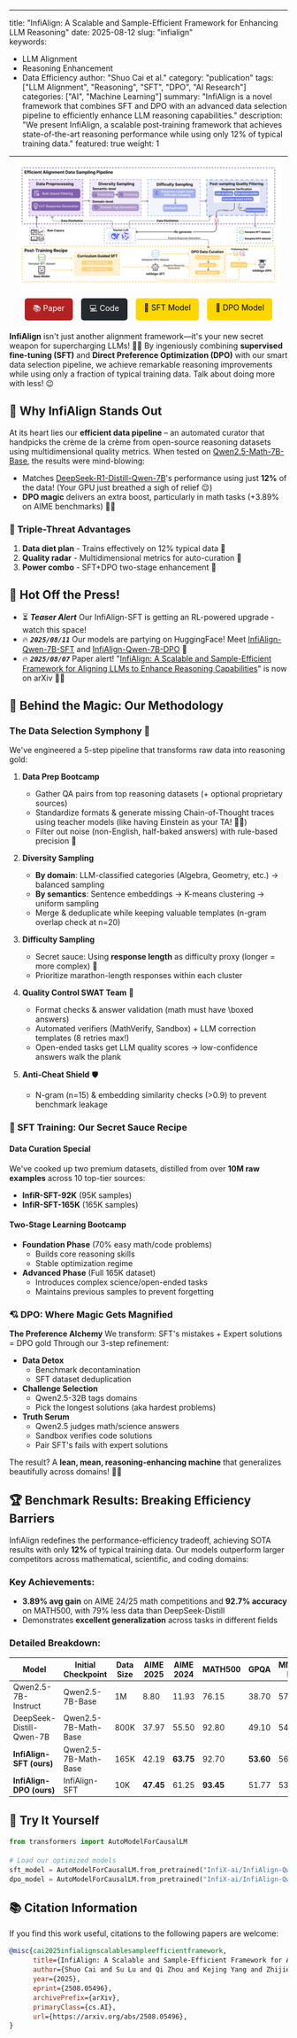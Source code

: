 
---
title: "InfiAlign: A Scalable and Sample-Efficient Framework for Enhancing LLM Reasoning"
date: 2025-08-12
slug: "infialign"  
keywords: 
  - LLM Alignment
  - Reasoning Enhancement
  - Data Efficiency
author: "Shuo Cai et al."
category: "publication"
tags: ["LLM Alignment", "Reasoning", "SFT", "DPO", "AI Research"]
categories: ["AI", "Machine Learning"]
summary: "InfiAlign is a novel framework that combines SFT and DPO with an advanced data selection pipeline to efficiently enhance LLM reasoning capabilities."
description: "We present InfiAlign, a scalable post-training framework that achieves state-of-the-art reasoning performance while using only 12% of typical training data."
featured: true
weight: 1
---

<!-- Hero Image -->
<div align="center">
  <img src="images/InfiAlign_Framework.png" width="95%" alt="InfiAlign Framework">
</div>

<!-- Quick Links -->
<div align="center" style="margin: 20px 0; display: flex; justify-content: center; gap: 15px; flex-wrap: wrap;">
  <a href="https://arxiv.org/abs/2508.05496" style="padding: 8px 15px; background-color: #B22222; color: white; border-radius: 5px; text-decoration: none;">📚 Paper</a>
  <a href="https://github.com/InfiXAI/InfiAlign" style="padding: 8px 15px; background-color: #24292e; color: white; border-radius: 5px; text-decoration: none;">💻 Code</a>
  <a href="https://huggingface.co/InfiX-ai/InfiAlign-Qwen-7B-SFT" style="padding: 8px 15px; background-color: #FFD700; color: black; border-radius: 5px; text-decoration: none;">🤗 SFT Model</a>
  <a href="https://huggingface.co/InfiX-ai/InfiAlign-Qwen-7B-DPO" style="padding: 8px 15px; background-color: #FFD700; color: black; border-radius: 5px; text-decoration: none;">🤗 DPO Model</a>
</div>

**InfiAlign** isn't just another alignment framework—it's your new secret weapon for supercharging LLMs! 🦸‍♂️ By ingeniously combining **supervised fine-tuning (SFT)** and **Direct Preference Optimization (DPO)** with our smart data selection pipeline, we achieve remarkable reasoning improvements while using only a fraction of typical training data. Talk about doing more with less! 😉

## 🌟 Why InfiAlign Stands Out

At its heart lies our **efficient data pipeline** – an automated curator that handpicks the crème de la crème from open-source reasoning datasets using multidimensional quality metrics. When tested on [Qwen2.5-Math-7B-Base](https://huggingface.co/Qwen/Qwen2.5-Math-7B), the results were mind-blowing:
- Matches [DeepSeek-R1-Distill-Qwen-7B](https://huggingface.co/deepseek-ai/DeepSeek-R1-Distill-Qwen-7B)'s performance using just **12%** of the data! (Your GPU just breathed a sigh of relief 😌)
- **DPO magic** delivers an extra boost, particularly in math tasks (+3.89% on AIME benchmarks) 🧮➗

### 🚀 Triple-Threat Advantages
1. **Data diet plan** - Trains effectively on 12% typical data 🥗
2. **Quality radar** - Multidimensional metrics for auto-curation 🎯
3. **Power combo** - SFT+DPO two-stage enhancement 🥊

## 🎉 Hot Off the Press!
- ⏳ ***Teaser Alert*** Our InfiAlign-SFT is getting an RL-powered upgrade - watch this space! 
- 🔥 ***`2025/08/11`*** Our models are partying on HuggingFace! Meet [InfiAlign-Qwen-7B-SFT](link) and [InfiAlign-Qwen-7B-DPO](link) 🎊
- 🔥 ***`2025/08/07`*** Paper alert! "[InfiAlign: A Scalable and Sample-Efficient Framework for Aligning LLMs to Enhance Reasoning Capabilities](https://arxiv.org/abs/2508.05496)" is now on arXiv 📄🚀

## 🧠 Behind the Magic: Our Methodology

### The Data Selection Symphony 🎻

We've engineered a 5-step pipeline that transforms raw data into reasoning gold:

1. **Data Prep Bootcamp**  
   - Gather QA pairs from top reasoning datasets (+ optional proprietary sources)  
   - Standardize formats & generate missing Chain-of-Thought traces using teacher models (like having Einstein as your TA! 🧑‍🏫)  
   - Filter out noise (non-English, half-baked answers) with rule-based precision 🧹

2. **Diversity Sampling**
   - **By domain**: LLM-classified categories (Algebra, Geometry, etc.) → balanced sampling  
   - **By semantics**: Sentence embeddings → K-means clustering → uniform sampling  
   - Merge & deduplicate while keeping valuable templates (n-gram overlap check at n=20)  

3. **Difficulty Sampling**
   - Secret sauce: Using **response length** as difficulty proxy (longer = more complex) 📏  
   - Prioritize marathon-length responses within each cluster  

4. **Quality Control SWAT Team** 🚨  
   - Format checks & answer validation (math must have \\boxed answers)  
   - Automated verifiers (MathVerify, Sandbox) + LLM correction templates (8 retries max!)  
   - Open-ended tasks get LLM quality scores → low-confidence answers walk the plank  

5. **Anti-Cheat Shield** 🛡️  
   - N-gram (n=15) & embedding similarity checks (>0.9) to prevent benchmark leakage  

### 🍳 SFT Training: Our Secret Sauce Recipe

#### Data Curation Special
We've cooked up two premium datasets, distilled from over **10M raw examples** across 10 top-tier sources:
- **InfiR-SFT-92K** (95K samples) 
- **InfiR-SFT-165K** (165K samples)

#### Two-Stage Learning Bootcamp
- **Foundation Phase** (70% easy math/code problems)
   - Builds core reasoning skills
   - Stable optimization regime
- **Advanced Phase** (Full 165K dataset)
   - Introduces complex science/open-ended tasks
   - Maintains previous samples to prevent forgetting

### 💘 DPO: Where Magic Gets Magnified
**The Preference Alchemy** We transform: SFT's mistakes + Expert solutions = DPO gold Through our 3-step refinement:
- **Data Detox**
   - Benchmark decontamination
   - SFT dataset deduplication
- **Challenge Selection**
   - Qwen2.5-32B tags domains
   - Pick the longest solutions (aka hardest problems)
- **Truth Serum**
   - Qwen2.5 judges math/science answers
   - Sandbox verifies code solutions
   - Pair SFT's fails with expert solutions

The result? A **lean, mean, reasoning-enhancing machine** that generalizes beautifully across domains! 🤖💫

## 🏆 Benchmark Results: Breaking Efficiency Barriers

InfiAlign redefines the performance-efficiency tradeoff, achieving SOTA results with only **12%** of typical training data. Our models outperform larger competitors across mathematical, scientific, and coding domains:

### Key Achievements:
- **3.89% avg gain** on AIME 24/25 math competitions and **92.7% accuracy** on MATH500, with 79% less data than DeepSeek-Distill
- Demonstrates **excellent generalization** across tasks in different fields

### Detailed Breakdown:

| Model | Initial Checkpoint | Data Size | AIME 2025 | AIME 2024 | MATH500 | GPQA | MMLU-Pro | LiveCodeBench | Avg. |
|-------|--------------------|-----------|-----------|-----------|---------|------|----------|---------------|------|
| Qwen2.5-7B-Instruct | Qwen2.5-7B-Base | 1M | 8.80 | 11.93 | 76.15 | 38.70 | 57.49 | 15.77 | 34.80 |
| DeepSeek-Distill-Qwen-7B | Qwen2.5-7B-Math-Base | 800K | 37.97 | 55.50 | 92.80 | 49.10 | 54.16 | 37.60 | 54.43 |
| **InfiAlign-SFT (ours)** | Qwen2.5-7B-Math-Base | 165K | 42.19 | **63.75** | 92.70 | **53.60** | 56.68 | 36.20 | **57.52** |
| **InfiAlign-DPO (ours)** | InfiAlign-SFT | 10K | **47.45** | 61.25 | **93.45** | 51.77 | 53.95 | 35.30 | 57.20 |


## 🎯 Try It Yourself

```python
from transformers import AutoModelForCausalLM

# Load our optimized models
sft_model = AutoModelForCausalLM.from_pretrained("InfiX-ai/InfiAlign-Qwen-7B-SFT")
dpo_model = AutoModelForCausalLM.from_pretrained("InfiX-ai/InfiAlign-Qwen-7B-DPO")
```

## 📚 Citation Information

If you find this work useful, citations to the following papers are welcome:

```bibtex
@misc{cai2025infialignscalablesampleefficientframework,
      title={InfiAlign: A Scalable and Sample-Efficient Framework for Aligning LLMs to Enhance Reasoning Capabilities}, 
      author={Shuo Cai and Su Lu and Qi Zhou and Kejing Yang and Zhijie Sang and Congkai Xie and Hongxia Yang},
      year={2025},
      eprint={2508.05496},
      archivePrefix={arXiv},
      primaryClass={cs.AI},
      url={https://arxiv.org/abs/2508.05496}, 
}
```
